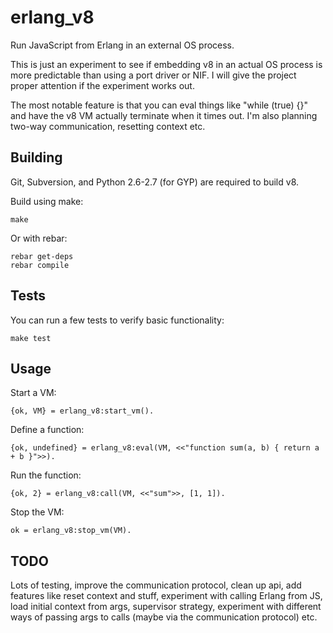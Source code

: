 # erlang_v8

Run JavaScript from Erlang in an external OS process.

This is just an experiment to see if embedding v8 in an actual OS process is
more predictable than using a port driver or NIF. I will give the project
proper attention if the experiment works out.

The most notable feature is that you can eval things like "while (true) {}"
and have the v8 VM actually terminate when it times out. I'm also planning
two-way communication, resetting context etc.

## Building

Git, Subversion, and Python 2.6-2.7 (for GYP) are required to build v8.

Build using make:

    make

Or with rebar:

    rebar get-deps
    rebar compile

## Tests

You can run a few tests to verify basic functionality:

    make test

## Usage

Start a VM:

    {ok, VM} = erlang_v8:start_vm().

Define a function:

    {ok, undefined} = erlang_v8:eval(VM, <<"function sum(a, b) { return a + b }">>).

Run the function: 

    {ok, 2} = erlang_v8:call(VM, <<"sum">>, [1, 1]).

Stop the VM:

    ok = erlang_v8:stop_vm(VM).

## TODO

Lots of testing, improve the communication protocol, clean up api, add
features like reset context and stuff, experiment with calling Erlang from JS,
load initial context from args, supervisor strategy, experiment with different
ways of passing args to calls (maybe via the communication protocol) etc.
